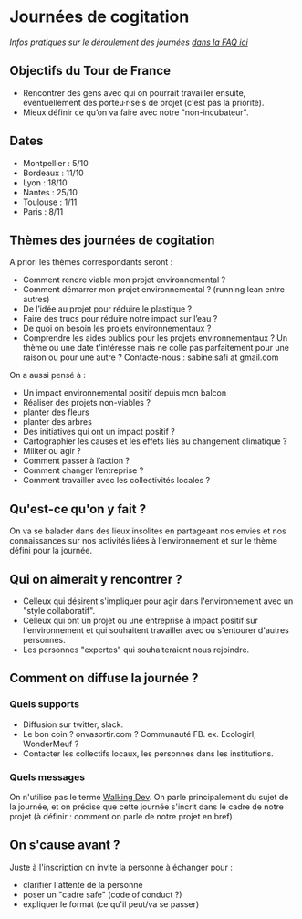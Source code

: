 # Journées de cogitation

*Infos pratiques sur le déroulement des journées [dans la FAQ ici](FAQ-journee-cogitation.md)*

## Objectifs du Tour de France
- Rencontrer des gens avec qui on pourrait travailler ensuite, éventuellement des porteu·r·se·s de projet (c'est pas la priorité).
- Mieux définir ce qu’on va faire avec notre "non-incubateur".

## Dates
- Montpellier : 5/10
- Bordeaux : 11/10
- Lyon : 18/10
- Nantes : 25/10
- Toulouse : 1/11
- Paris : 8/11

## Thèmes des journées de cogitation
A priori les thèmes correspondants seront :
- Comment rendre viable mon projet environnemental ?
- Comment démarrer mon projet environnemental ? (running lean entre autres)
- De l’idée au projet pour réduire le plastique ?
- Faire des trucs pour réduire notre impact sur l’eau ?
- De quoi on besoin les projets environnementaux ?
- Comprendre les aides publics pour les projets environnementaux ?
Un thème ou une date t'intéresse mais ne colle pas parfaitement pour une raison ou pour une autre ? Contacte-nous : sabine.safi at gmail.com

On a aussi pensé à : 
- Un impact environnemental positif depuis mon balcon
- Réaliser des projets non-viables ?
- planter des fleurs
- planter des arbres
- Des initiatives qui ont un impact positif ?
- Cartographier les causes et les effets liés au changement climatique ?
- Militer ou agir ?
- Comment passer à l’action ?
- Comment changer l’entreprise ?
- Comment travailler avec les collectivités locales ?


## Qu'est-ce qu'on y fait ?
On va se balader dans des lieux insolites en partageant nos envies et nos connaissances sur nos activités liées à l'environnement et sur le thème défini pour la journée.

## Qui on aimerait y rencontrer ?
- Celleux qui désirent s'impliquer pour agir dans l'environnement avec un "style collaboratif".
- Celleux qui ont un projet ou une entreprise à impact positif sur l'environnement et qui souhaitent travailler avec ou s'entourer d'autres personnes.
- Les personnes "expertes" qui souhaiteraient nous rejoindre.

## Comment on diffuse la journée ?

### Quels supports
- Diffusion sur twitter, slack.
- Le bon coin ? onvasortir.com ? Communauté FB. ex. Ecologirl, WonderMeuf ?
- Contacter les collectifs locaux, les personnes dans les institutions.

### Quels messages
On n'utilise pas le terme [Walking Dev](http://walkingdev.fr/).
On parle principalement du sujet de la journée, et on précise que cette journée s'incrit dans le cadre de notre projet (à définir : comment on parle de notre projet en bref).

## On s'cause avant ?
Juste à l'inscription on invite la personne à échanger pour : 
- clarifier l'attente de la personne
- poser un "cadre safe" (code of conduct ?)
- expliquer le format (ce qu'il peut/va se passer)
